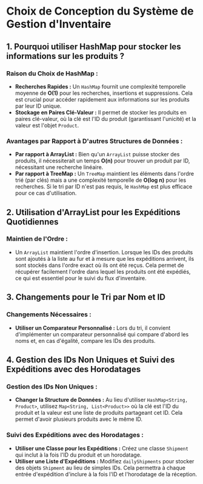 # Choix de Conception du Système de Gestion d'Inventaire

## 1. Pourquoi utiliser HashMap pour stocker les informations sur les produits ?

### Raison du Choix de HashMap :
- **Recherches Rapides :** Un `HashMap` fournit une complexité temporelle moyenne de **O(1)** pour les recherches, insertions et suppressions. Cela est crucial pour accéder rapidement aux informations sur les produits par leur ID unique.
- **Stockage en Paires Clé-Valeur :** Il permet de stocker les produits en paires clé-valeur, où la clé est l'ID du produit (garantissant l'unicité) et la valeur est l'objet `Product`.

### Avantages par Rapport à D'autres Structures de Données :
- **Par rapport à ArrayList :** Bien qu'un `ArrayList` puisse stocker des produits, il nécessiterait un temps **O(n)** pour trouver un produit par ID, nécessitant une recherche linéaire.
- **Par rapport à TreeMap :** Un `TreeMap` maintient les éléments dans l'ordre trié (par clés) mais a une complexité temporelle de **O(log n)** pour les recherches. Si le tri par ID n'est pas requis, le `HashMap` est plus efficace pour ce cas d'utilisation.

## 2. Utilisation d'ArrayList pour les Expéditions Quotidiennes

### Maintien de l'Ordre :
- Un `ArrayList` maintient l'ordre d'insertion. Lorsque les IDs des produits sont ajoutés à la liste au fur et à mesure que les expéditions arrivent, ils sont stockés dans l'ordre exact où ils ont été reçus. Cela permet de récupérer facilement l'ordre dans lequel les produits ont été expédiés, ce qui est essentiel pour le suivi du flux d'inventaire.

## 3. Changements pour le Tri par Nom et ID

### Changements Nécessaires :
- **Utiliser un Comparateur Personnalisé :** Lors du tri, il convient d'implémenter un comparateur personnalisé qui compare d'abord les noms et, en cas d'égalité, compare les IDs des produits.

## 4. Gestion des IDs Non Uniques et Suivi des Expéditions avec des Horodatages

### Gestion des IDs Non Uniques :
- **Changer la Structure de Données :** Au lieu d'utiliser `HashMap<String, Product>`, utilisez `Map<String, List<Product>>` où la clé est l'ID du produit et la valeur est une liste de produits partageant cet ID. Cela permet d'avoir plusieurs produits avec le même ID.

### Suivi des Expéditions avec des Horodatages :
- **Utiliser une Classe pour les Expéditions :** Créez une classe `Shipment` qui inclut à la fois l'ID du produit et un horodatage.
- **Utiliser une Liste d'Expéditions :** Modifiez `dailyShipments` pour stocker des objets `Shipment` au lieu de simples IDs. Cela permettra à chaque entrée d'expédition d'inclure à la fois l'ID et l'horodatage de la réception.
